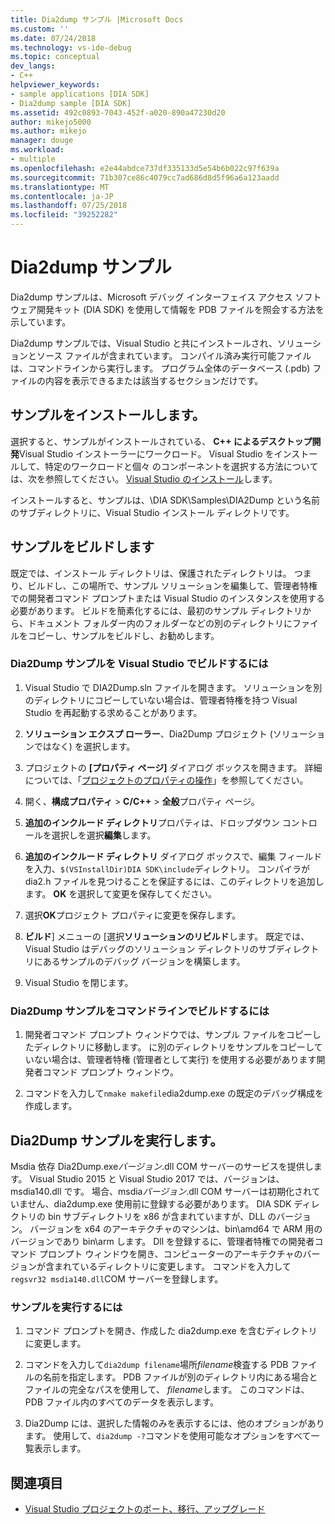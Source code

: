```yaml
---
title: Dia2dump サンプル |Microsoft Docs
ms.custom: ''
ms.date: 07/24/2018
ms.technology: vs-ide-debug
ms.topic: conceptual
dev_langs:
- C++
helpviewer_keywords:
- sample applications [DIA SDK]
- Dia2dump sample [DIA SDK]
ms.assetid: 492c0893-7043-452f-a020-890a47230d20
author: mikejo5000
ms.author: mikejo
manager: douge
ms.workload:
- multiple
ms.openlocfilehash: e2e44abdce737df335133d5e54b6b022c97f639a
ms.sourcegitcommit: 71b307ce86c4079cc7ad686d8d5f96a6a123aadd
ms.translationtype: MT
ms.contentlocale: ja-JP
ms.lasthandoff: 07/25/2018
ms.locfileid: "39252282"
---
```

# <a name="dia2dump-sample"></a>Dia2dump サンプル

Dia2dump サンプルは、Microsoft デバッグ インターフェイス アクセス ソフトウェア開発キット (DIA SDK) を使用して情報を PDB ファイルを照会する方法を示しています。

Dia2dump サンプルでは、Visual Studio と共にインストールされ、ソリューションとソース ファイルが含まれています。 コンパイル済み実行可能ファイルは、コマンドラインから実行します。 プログラム全体のデータベース (.pdb) ファイルの内容を表示できるまたは該当するセクションだけです。

## <a name="install-the-sample"></a>サンプルをインストールします。

選択すると、サンプルがインストールされている、 **C++ によるデスクトップ開発**Visual Studio インストーラーにワークロード。 Visual Studio をインストールして、特定のワークロードと個々 のコンポーネントを選択する方法については、次を参照してください。 [Visual Studio のインストール](../../install/install-visual-studio.md)します。

インストールすると、サンプルは、\DIA SDK\Samples\DIA2Dump という名前のサブディレクトリに、Visual Studio インストール ディレクトリです。

## <a name="build-the-sample"></a>サンプルをビルドします

既定では、インストール ディレクトリは、保護されたディレクトリは。 つまり、ビルドし、この場所で、サンプル ソリューションを編集して、管理者特権での開発者コマンド プロンプトまたは Visual Studio のインスタンスを使用する必要があります。 ビルドを簡素化するには、最初のサンプル ディレクトリから、ドキュメント フォルダー内のフォルダーなどの別のディレクトリにファイルをコピーし、サンプルをビルドし、お勧めします。

### <a name="to-build-the-dia2dump-sample-in-visual-studio"></a>Dia2Dump サンプルを Visual Studio でビルドするには

1. Visual Studio で DIA2Dump.sln ファイルを開きます。 ソリューションを別のディレクトリにコピーしていない場合は、管理者特権を持つ Visual Studio を再起動する求めることがあります。

1. **ソリューション エクスプ ローラー**、Dia2Dump プロジェクト (ソリューションではなく) を選択します。

1. プロジェクトの **[プロパティ ページ]** ダイアログ ボックスを開きます。 詳細については、「[プロジェクトのプロパティの操作](/cpp/ide/working-with-project-properties)」を参照してください。

1. 開く、**構成プロパティ** > **C/C++** > **全般**プロパティ ページ。

1. **追加のインクルード ディレクトリ**プロパティは、ドロップダウン コントロールを選択しを選択**編集**します。

1. **追加のインクルード ディレクトリ** ダイアログ ボックスで、編集 フィールドを入力、`$(VSInstallDir)DIA SDK\include`ディレクトリ。 コンパイラが dia2.h ファイルを見つけることを保証するには、このディレクトリを追加します。 **OK** を選択して変更を保存してください。

1. 選択**OK**プロジェクト プロパティに変更を保存します。

1. **ビルド**] メニューの [選択**ソリューションのリビルド**します。 既定では、Visual Studio はデバッグのソリューション ディレクトリのサブディレクトリにあるサンプルのデバッグ バージョンを構築します。

1. Visual Studio を閉じます。

### <a name="to-build-the-dia2dump-sample-at-the-command-line"></a>Dia2Dump サンプルをコマンドラインでビルドするには

1. 開発者コマンド プロンプト ウィンドウでは、サンプル ファイルをコピーしたディレクトリに移動します。 に別のディレクトリをサンプルをコピーしていない場合は、管理者特権 (管理者として実行) を使用する必要があります開発者コマンド プロンプト ウィンドウ。

1. コマンドを入力して`nmake makefile`dia2dump.exe の既定のデバッグ構成を作成します。

## <a name="run-the-dia2dump-sample"></a>Dia2Dump サンプルを実行します。

Msdia 依存 Dia2Dump.exe*バージョン*.dll COM サーバーのサービスを提供します。 Visual Studio 2015 と Visual Studio 2017 では、バージョンは、msdia140.dll です。 場合、msdia*バージョン*.dll COM サーバーは初期化されていません、dia2dump.exe 使用前に登録する必要があります。 DIA SDK ディレクトリの bin サブディレクトリを x86 が含まれていますが、DLL のバージョン。 バージョンを x64 のアーキテクチャのマシンは、bin\amd64 で ARM 用のバージョンであり bin\arm します。 Dll を登録するに、管理者特権での開発者コマンド プロンプト ウィンドウを開き、コンピューターのアーキテクチャのバージョンが含まれているディレクトリに変更します。 コマンドを入力して`regsvr32 msdia140.dll`COM サーバーを登録します。

### <a name="to-run-the-sample"></a>サンプルを実行するには

1. コマンド プロンプトを開き、作成した dia2dump.exe を含むディレクトリに変更します。

1. コマンドを入力して`dia2dump filename`場所*filename*検査する PDB ファイルの名前を指定します。 PDB ファイルが別のディレクトリ内にある場合とファイルの完全なパスを使用して、 *filename*します。 このコマンドは、PDB ファイル内のすべてのデータを表示します。

1. Dia2Dump には、選択した情報のみを表示するには、他のオプションがあります。 使用して、`dia2dump -?`コマンドを使用可能なオプションをすべて一覧表示します。

## <a name="see-also"></a>関連項目

- [Visual Studio プロジェクトのポート、移行、アップグレード](../../porting/port-migrate-and-upgrade-visual-studio-projects.md)  
